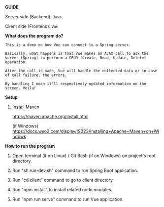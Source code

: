 **GUIDE**

Server side (Backend): `Java`

Client side (Frontend): `Vue`

**What does the program do?**

`This is a demo on how Vue can connect to a Spring server.`

`Basically, what happens is that Vue makes an AJAX call to ask the server (Spring)
to perform a CRUD (Create, Read, Update, Delete) operation.`

`After the call is made, Vue will handle the collected data or in case of call failure, the errors.`

`By handling I mean it'll respectively updated information on the screen. Voila!`

**Setup**
1. Install Maven 
    
    https://maven.apache.org/install.html
    
    (if Windows) https://docs.wso2.com/display/IS323/Installing+Apache+Maven+on+Windows

**How to run the program**
 
1. Open terminal (if on Linux) / Git Bash (if on Windows) on project's root directory.

2. Run "sh run-dev.sh" command to run Spring Boot application.

3. Run "cd client" command to go to client directory

4. Run "npm install" to install related node modules.

5. Run "npm run serve" command to run Vue application.
